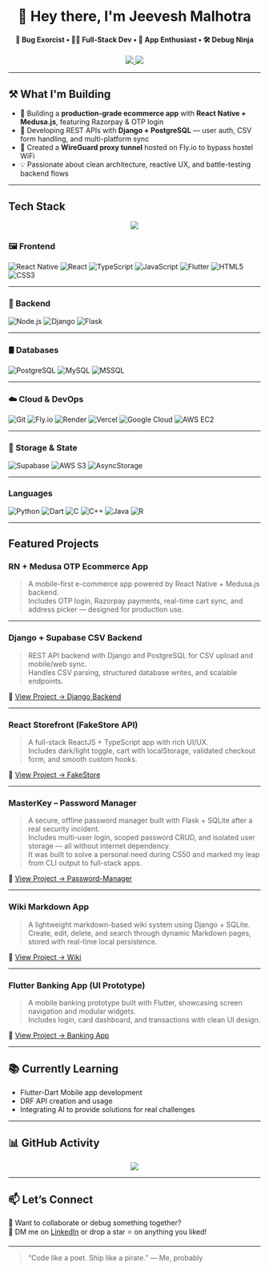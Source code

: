 <h1 align="center">👋 Hey there, I'm Jeevesh Malhotra</h1>

<h4 align="center">
🧠 Bug Exorcist • 🧑‍💻 Full-Stack Dev • 📱 App Enthusiast • 🛠️ Debug Ninja  
</h4>

<p align="center">
  <a href="https://github.com/Parker2107">
    <img src="https://img.shields.io/badge/Portfolio-Work-blue?style=flat-square&logo=github" />
  </a>
  <a href="https://www.linkedin.com/in/jeevesh-malhotra-975516290/">
    <img src="https://img.shields.io/badge/LinkedIn-Profile-0077B5?style=flat-square&logo=linked&logoColor=white" />
  </a>
</p>

---

## ⚒️ What I'm Building

- 🛒 Building a **production-grade ecommerce app** with **React Native + Medusa.js**, featuring Razorpay & OTP login  
- 🧠 Developing REST APIs with **Django + PostgreSQL** — user auth, CSV form handling, and multi-platform sync  
- 🔐 Created a **WireGuard proxy tunnel** hosted on Fly.io to bypass hostel WiFi  
- 💡 Passionate about clean architecture, reactive UX, and battle-testing backend flows

---

## Tech Stack
<p align='center'>
<img src="https://github-readme-stats.vercel.app/api/top-langs/?username=Parker2107&layout=compact&theme=radical&hide_border=true" />
</p>

### 🖼️ Frontend

![React Native](https://img.shields.io/badge/-React%20Native-20232A?style=for-the-badge&logo=react&logoColor=61DAFB)
![React](https://img.shields.io/badge/-ReactJS-61DAFB?style=for-the-badge&logo=react&logoColor=000)
![TypeScript](https://img.shields.io/badge/-TypeScript-007ACC?style=for-the-badge&logo=typescript)
![JavaScript](https://img.shields.io/badge/-JavaScript-F7DF1E?style=for-the-badge&logo=javascript&logoColor=black)
![Flutter](https://img.shields.io/badge/-Flutter-02569B?style=for-the-badge&logo=flutter)
![HTML5](https://img.shields.io/badge/-HTML5-E34F26?style=for-the-badge&logo=html5&logoColor=white)
![CSS3](https://img.shields.io/badge/-CSS3-1572B6?style=for-the-badge&logo=css3&logoColor=white)

---

### 🔧 Backend

![Node.js](https://img.shields.io/badge/-Node.js-339933?style=for-the-badge&logo=nodedotjs&logoColor=white)
![Django](https://img.shields.io/badge/-Django-092E20?style=for-the-badge&logo=django&logoColor=white)
![Flask](https://img.shields.io/badge/-Flask-000000?style=for-the-badge&logo=flask&logoColor=white)

---

### 🛢️ Databases

![PostgreSQL](https://img.shields.io/badge/-PostgreSQL-336791?style=for-the-badge&logo=postgresql&logoColor=white)
![MySQL](https://img.shields.io/badge/-MySQL-4479A1?style=for-the-badge&logo=mysql&logoColor=white)
![MSSQL](https://img.shields.io/badge/-MS%20SQL%20Server-CC2927?style=for-the-badge&logo=microsoftsqlserver&logoColor=white)

---

### ☁️ Cloud & DevOps

![Git](https://img.shields.io/badge/-Git-F05032?style=for-the-badge&logo=git&logoColor=white)
![Fly.io](https://img.shields.io/badge/-Fly.io-000000?style=for-the-badge)
![Render](https://img.shields.io/badge/-Render-46E3B7?style=for-the-badge)
![Vercel](https://img.shields.io/badge/-Vercel-000000?style=for-the-badge&logo=vercel)
![Google Cloud](https://img.shields.io/badge/-Google%20Cloud-4285F4?style=for-the-badge&logo=googlecloud&logoColor=white)
![AWS EC2](https://img.shields.io/badge/-AWS%20EC2-F58536?style=for-the-badge&logo=amazonaws&logoColor=white)

---

### 🧩 Storage & State

![Supabase](https://img.shields.io/badge/-Supabase-3ECF8E?style=for-the-badge&logo=supabase&logoColor=white)
![AWS S3](https://img.shields.io/badge/-AWS%20S3-569A31?style=for-the-badge&logo=amazonaws&logoColor=white)
![AsyncStorage](https://img.shields.io/badge/-AsyncStorage-6C3483?style=for-the-badge)

---

### Languages

![Python](https://img.shields.io/badge/-Python-3776AB?style=for-the-badge&logo=python&logoColor=white)
![Dart](https://img.shields.io/badge/-Dart-0175C2?style=for-the-badge&logo=dart&logoColor=white)
![C](https://img.shields.io/badge/-C-00599C?style=for-the-badge&logo=c&logoColor=white)
![C++](https://img.shields.io/badge/-C++-00599C?style=for-the-badge&logo=c%2B%2B&logoColor=white)
![Java](https://img.shields.io/badge/-Java-007396?style=for-the-badge&logo=java&logoColor=white)
![R](https://img.shields.io/badge/-R-276DC3?style=for-the-badge&logo=r&logoColor=white)

---

## Featured Projects

### RN + Medusa OTP Ecommerce App  
> A mobile-first e-commerce app powered by React Native + Medusa.js backend.  
Includes OTP login, Razorpay payments, real-time cart sync, and address picker — designed for production use.

---

### Django + Supabase CSV Backend  
> REST API backend with Django and PostgreSQL for CSV upload and mobile/web sync.  
Handles CSV parsing, structured database writes, and scalable endpoints.

🔗 [View Project → Django Backend](https://github.com/Parker2107/App_Backend)

---

### React Storefront (FakeStore API)  
> A full-stack ReactJS + TypeScript app with rich UI/UX.  
Includes dark/light toggle, cart with localStorage, validated checkout form, and smooth custom hooks.

🔗 [View Project → FakeStore](https://github.com/Parker2107/FakeStore-FE)

---

### MasterKey – Password Manager  
> A secure, offline password manager built with Flask + SQLite after a real security incident.  
Includes multi-user login, scoped password CRUD, and isolated user storage — all without internet dependency.  
It was built to solve a personal need during CS50 and marked my leap from CLI output to full-stack apps.

🔗 [View Project → Password-Manager](https://github.com/Parker2107/Password-Manager)  

---

### Wiki Markdown App  
> A lightweight markdown-based wiki system using Django + SQLite.  
Create, edit, delete, and search through dynamic Markdown pages, stored with real-time local persistence.

🔗 [View Project → Wiki](https://github.com/Parker2107/Wiki)  

---

### Flutter Banking App (UI Prototype)  
> A mobile banking prototype built with Flutter, showcasing screen navigation and modular widgets.  
Includes login, card dashboard, and transactions with clean UI design.

🔗 [View Project → Banking App](https://github.com/Parker2107/BankingApp)

---

## 📚 Currently Learning

- Flutter-Dart Mobile app development
- DRF API creation and usage
- Integrating AI to provide solutions for real challenges

---

## 📊 GitHub Activity

<p align="center">
  <img src="https://github-profile-trophy.vercel.app/?username=Parker2107&theme=radical&no-frame=true&row=1&margin-w=15" />
</p>

---

## 📫 Let’s Connect

💬 Want to collaborate or debug something together?  
📮 DM me on [LinkedIn](https://www.linkedin.com/in/jeevesh-malhotra-975516290/) or drop a star ⭐ on anything you liked!

---

> “Code like a poet. Ship like a pirate.” — Me, probably
